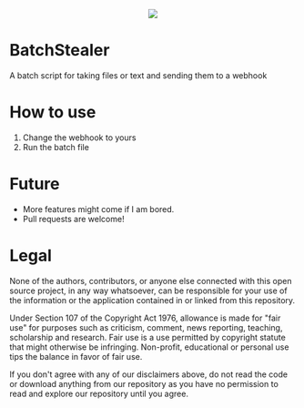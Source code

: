 <p align="center">
<img src="https://i.imgur.com/ubHHTuu.png">
</p>

# BatchStealer

A batch script for taking files or text and sending them to a webhook

# How to use

1. Change the webhook to yours
2. Run the batch file

# Future 

* More features might come if I am bored.
* Pull requests are welcome!

# Legal

None of the authors, contributors, or anyone else connected with this open source project, in any way whatsoever, can be responsible for your use of the information or the application contained in or linked from this repository.

Under Section 107 of the Copyright Act 1976, allowance is made for "fair use" for purposes such as criticism, comment, news reporting, teaching, scholarship and research. Fair use is a use permitted by copyright statute that might otherwise be infringing. Non-profit, educational or personal use tips the balance in favor of fair use.

If you don't agree with any of our disclaimers above, do not read the code or download anything from our repository as you have no permission to read and explore our repository until you agree.
